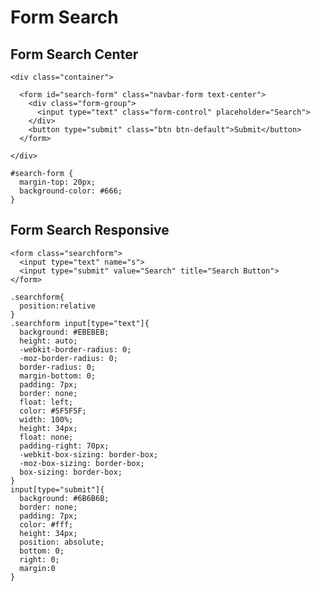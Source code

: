 # Form Search

## Form Search Center

	<div class="container">
	    
	  <form id="search-form" class="navbar-form text-center">
	    <div class="form-group">
	      <input type="text" class="form-control" placeholder="Search">
	    </div>
	    <button type="submit" class="btn btn-default">Submit</button>
	  </form>
	  
	</div>

	#search-form {
	  margin-top: 20px;
	  background-color: #666;
	}


## Form Search Responsive

	<form class="searchform">
	  <input type="text" name="s">
	  <input type="submit" value="Search" title="Search Button">
	</form>

	.searchform{
	  position:relative
	}
	.searchform input[type="text"]{
	  background: #EBEBEB;
	  height: auto;
	  -webkit-border-radius: 0;
	  -moz-border-radius: 0;
	  border-radius: 0;
	  margin-bottom: 0;
	  padding: 7px;
	  border: none;
	  float: left;
	  color: #5F5F5F;
	  width: 100%;
	  height: 34px;
	  float: none;
	  padding-right: 70px;
	  -webkit-box-sizing: border-box;
	  -moz-box-sizing: border-box;
	  box-sizing: border-box;
	}
	input[type="submit"]{
	  background: #6B6B6B;
	  border: none;
	  padding: 7px;
	  color: #fff;
	  height: 34px;
	  position: absolute;
	  bottom: 0;
	  right: 0;
	  margin:0
	}
